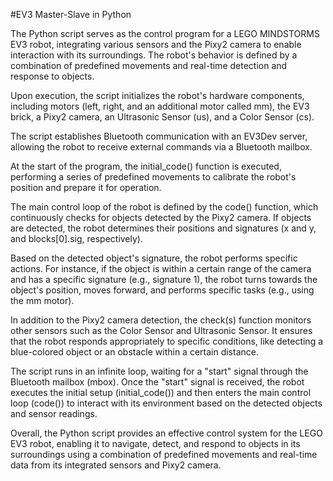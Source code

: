 #EV3 Master-Slave in Python

The Python script serves as the control program for a LEGO MINDSTORMS EV3 robot, integrating various sensors and the Pixy2 camera to enable interaction with its surroundings. The robot's behavior is defined by a combination of predefined movements and real-time detection and response to objects.

Upon execution, the script initializes the robot's hardware components, including motors (left, right, and an additional motor called mm), the EV3 brick, a Pixy2 camera, an Ultrasonic Sensor (us), and a Color Sensor (cs).

The script establishes Bluetooth communication with an EV3Dev server, allowing the robot to receive external commands via a Bluetooth mailbox.

At the start of the program, the initial_code() function is executed, performing a series of predefined movements to calibrate the robot's position and prepare it for operation.

The main control loop of the robot is defined by the code() function, which continuously checks for objects detected by the Pixy2 camera. If objects are detected, the robot determines their positions and signatures (x and y, and blocks[0].sig, respectively).

Based on the detected object's signature, the robot performs specific actions. For instance, if the object is within a certain range of the camera and has a specific signature (e.g., signature 1), the robot turns towards the object's position, moves forward, and performs specific tasks (e.g., using the mm motor).

In addition to the Pixy2 camera detection, the check(s) function monitors other sensors such as the Color Sensor and Ultrasonic Sensor. It ensures that the robot responds appropriately to specific conditions, like detecting a blue-colored object or an obstacle within a certain distance.

The script runs in an infinite loop, waiting for a "start" signal through the Bluetooth mailbox (mbox). Once the "start" signal is received, the robot executes the initial setup (initial_code()) and then enters the main control loop (code()) to interact with its environment based on the detected objects and sensor readings.

Overall, the Python script provides an effective control system for the LEGO EV3 robot, enabling it to navigate, detect, and respond to objects in its surroundings using a combination of predefined movements and real-time data from its integrated sensors and Pixy2 camera.
